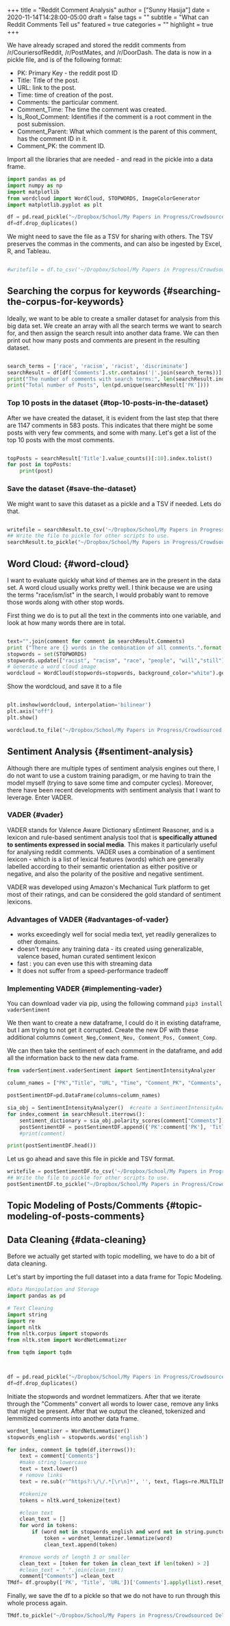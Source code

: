 +++
title = "Reddit Comment Analysis"
author = ["Sunny Hasija"]
date = 2020-11-14T14:28:00-05:00
draft = false
tags = ""
subtitle = "What can Reddit Comments Tell us"
featured = true
categories = ""
highlight = true
+++

We have already scraped and stored the reddit comments from /r/CouriersofReddit, /r/PostMates, and /r/DoorDash. The data is now in a pickle file, and is of the following format:

-   PK: Primary Key - the reddit post ID
-   Title: Title of the post.
-   URL: link to the post.
-   Time: time of creation of the post.
-   Comments: the particular comment.
-   Comment\_Time: The time the comment was created.
-   Is\_Root\_Comment: Identifies if the comment is a root comment in the post submission.
-   Comment\_Parent: What which comment is the parent of this comment, has the comment ID in it.
-   Comment\_PK: the comment ID.

Import all the libraries that are needed - and read in the pickle into a data frame.

```python
import pandas as pd
import numpy as np
import matplotlib
from wordcloud import WordCloud, STOPWORDS, ImageColorGenerator
import matplotlib.pyplot as plt

df = pd.read_pickle("~/Dropbox/School/My Papers in Progress/Crowdsourced Delivery/flat-comment-df.pkl")
df=df.drop_duplicates()
```

We might need to save the file as a TSV for sharing with others. The TSV preserves the commas in the comments, and can also be ingested by Excel, R, and Tableau.

```python

#writefile = df.to_csv('~/Dropbox/School/My Papers in Progress/Crowdsourced Delivery/flat-comment.tsv', sep='\t')
```


## Searching the corpus for keywords {#searching-the-corpus-for-keywords}

Ideally, we want to be able to create a smaller dataset for analysis from this big data set. We create an array with all the search terms we want to search for, and then assign the search result into another data frame. We can then print out how many posts and comments are present in the resulting dataset.

```python

search_terms = ['race', 'racism', 'racist', 'discriminate']
searchResult = df[df['Comments'].str.contains('|'.join(search_terms))] #creates the result dataframe.
print("The number of comments with search terms:", len(searchResult.index))
print("Total number of Posts", len(pd.unique(searchResult['PK'])))
```


### Top 10 posts in the dataset {#top-10-posts-in-the-dataset}

After we have created the dataset, it is evident from the last step that there are 1147 comments in 583 posts. This indicates that there might be some posts with very few comments, and some with many. Let's get a list of the top 10 posts with the most comments.

```python

topPosts = searchResult['Title'].value_counts()[:10].index.tolist()
for post in topPosts:
    print(post)
```


### Save the dataset {#save-the-dataset}

We might want to save this dataset as a pickle and a TSV if needed. Lets do that.

```python

writefile = searchResult.to_csv('~/Dropbox/School/My Papers in Progress/Crowdsourced Delivery/search-result-flat-comment.tsv', sep='\t')
## Write the file to pickle for other scripts to use.
searchResult.to_pickle("~/Dropbox/School/My Papers in Progress/Crowdsourced Delivery/search-result-flat-comment.pkl")
```


## Word Cloud: {#word-cloud}

I want to evaluate quickly what kind of themes are in the present in the data set. A word cloud usually works pretty well. I think because we are using the terms "race/ism/ist" in the search,  I would probably want to remove those words along with other stop words.

First thing we do is to put all the text in the comments into one variable, and look at how many words there are in total.

```python

text="".join(comment for comment in searchResult.Comments)
print ("There are {} words in the combination of all comments.".format(len(text)))
stopwords = set(STOPWORDS)
stopwords.update(["racist", "racism", "race", "people", "will","still"])
# Generate a word cloud image
wordcloud = WordCloud(stopwords=stopwords, background_color="white").generate(text)
```

Show the wordcloud, and save it to a file

```python

plt.imshow(wordcloud, interpolation='bilinear')
plt.axis("off")
plt.show()

wordcloud.to_file("~/Dropbox/School/My Papers in Progress/Crowdsourced Delivery/wordcloud-search-comments.png")
```


## Sentiment Analysis {#sentiment-analysis}

Although there are multiple types of sentiment analysis engines out there, I do not want to use a custom training paradigm, or me having to train the model myself (trying to save some time and computer cycles). Moreover, there have been recent developments with sentiment analysis that I want to leverage. Enter VADER.


### VADER {#vader}

VADER stands for Valence Aware Dictionary sEntiment Reasoner, and is a lexicon and rule-based sentiment analysis tool that is **specifically attuned to sentiments expressed in social media**. This makes it particularly useful for analysing reddit comments. VADER uses a combination of a sentiment lexicon - which is a list of lexical features (words) which are generally labelled according to their semantic orientation as either positive or negative, and also the polarity of the positive and negative sentiment.

VADER was developed using Amazon's Mechanical Turk platform to get most of their ratings, and can be considered the gold standard of sentiment lexicons.


### Advantages of VADER {#advantages-of-vader}

-   works exceedingly well for social media text, yet readily generalizes to other domains.
-   doesn't require any training data - its created using generalizable, valence based, human curated sentiment lexicon
-   fast : you can even use this with streaming data
-   It does not suffer from a speed-performance tradeoff


### Implementing VADER {#implementing-vader}

You can download vader via pip, using the following command
`pip3 install vaderSentiment`

We then want to create a new dataframe, I could do it in existing dataframe, but I am trying to not get it corrupted. Create the new DF with these additional columns `Comment_Neg,Comment_Neu, Comment_Pos, Comment_Comp`.

We can then take the sentiment of each comment in the dataframe, and add all the information back to the new data frame.

```python
from vaderSentiment.vaderSentiment import SentimentIntensityAnalyzer

column_names = ["PK","Title", "URL", "Time", "Comment_PK", "Comments", "Comment_Time", "Comment_Score", "Is_Root_Comment","Comment_Parent", "Comment_Neg","Comment_Neu", "Comment_Pos", "Comment_Comp"]

postSentimentDF=pd.DataFrame(columns=column_names)

sia_obj = SentimentIntensityAnalyzer()  #create a SentimentIntensityAnalyzer object
for index,comment in searchResult.iterrows():
    sentiment_dictionary = sia_obj.polarity_scores(comment["Comments"])
    postSentimentDF = postSentimentDF.append({'PK':comment['PK'], 'Title':comment['Title'], 'URL':comment['URL'], 'Time':comment['Time'], "Comments":comment['Comments'], "Comment_Time":comment['Comment_Time'], "Comment_Score":comment['Comment_Score'], "Is_Root_Comment":comment['Is_Root_Comment'], "Comment_Parent":comment['Comment_Parent'], 'Comment_PK':comment['Comment_PK'], 'Comment_Neg':sentiment_dictionary['neg'], 'Comment_Neu':sentiment_dictionary['neu'], 'Comment_Pos':sentiment_dictionary['pos'], 'Comment_Comp':sentiment_dictionary['compound']},ignore_index=True )
    #print(comment)

print(postSentimentDF.head())
```

Let us go ahead and save this file in pickle and TSV format.

```python
writefile = postSentimentDF.to_csv('~/Dropbox/School/My Papers in Progress/Crowdsourced Delivery/sentiment-search-result-flat-comment.tsv', sep='\t')
## Write the file to pickle for other scripts to use.
postSentimentDF.to_pickle("~/Dropbox/School/My Papers in Progress/Crowdsourced Delivery/sentiment-search-result-flat-comment.pkl")
```


## Topic Modeling of Posts/Comments {#topic-modeling-of-posts-comments}


## Data Cleaning {#data-cleaning}

Before we actually get started with topic modelling, we have to do a bit of data cleaning.

Let's start by importing the full dataset into a data frame for Topic Modeling.

```python
#Data Manipulation and Storage
import pandas as pd

# Text Cleaning
import string
import re
import nltk
from nltk.corpus import stopwords
from nltk.stem import WordNetLemmatizer

from tqdm import tqdm



df = pd.read_pickle("~/Dropbox/School/My Papers in Progress/Crowdsourced Delivery/flat-comment-df.pkl")
df=df.drop_duplicates()
```

Initiate the stopwords and wordnet lemmatizers. After that we iterate through the "Comments" convert all words to lower case, remove any links that might be present. After that we output the cleaned, tokenized and lemmitized comments into another data frame.

```python
wordnet_lemmatizer = WordNetLemmatizer()
stopwords_english = stopwords.words('english')

for index, comment in tqdm(df.iterrows()):
    text = comment['Comments']
    #make string lowercase
    text = text.lower()
    # remove links
    text = re.sub(r'^https?:\/\/.*[\r\n]*', '', text, flags=re.MULTILINE)

    #tokenize
    tokens = nltk.word_tokenize(text)

    #clean text
    clean_text = []
    for word in tokens:
        if (word not in stopwords_english and word not in string.punctuation):
            token = wordnet_lemmatizer.lemmatize(word)
            clean_text.append(token)

    #remove words of length 3 or smaller
    clean_text = [token for token in clean_text if len(token) > 2]
    #clean_text = " ".join(clean_text)
    comment["Comments"] =clean_text
TMdf= df.groupby(['PK', 'Title', 'URL'])['Comments'].apply(list).reset_index(name='total_comments_clean')
```

Finally, we save the df to a pickle so that we do not have to run through this whole process again.

```python
TMdf.to_pickle("~/Dropbox/School/My Papers in Progress/Crowdsourced Delivery/lemmatized-flat-comment-df.pkl")
```
